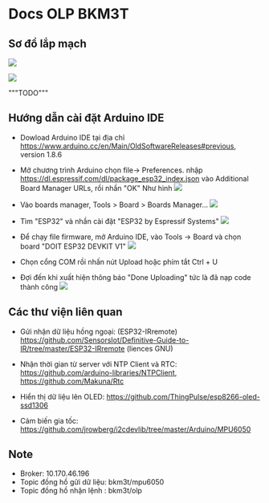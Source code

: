# Docs OLP BKM3T

## Sơ đồ lắp mạch 
<!-- ![](so_do_lap_mach_iot-maker.png) -->

![](lap_mach_1.jpg)

![](lap_mach_2.jpg)

"""TODO"""

## Hướng dẫn cài đặt Arduino IDE
- Dowload Arduino IDE tại địa chỉ
https://www.arduino.cc/en/Main/OldSoftwareReleases#previous, version 1.8.6

-  Mở chương trình Arduino chọn file-> Preferences. nhập https://dl.espressif.com/dl/package_esp32_index.json  vào Additional Board Manager URLs, rồi nhần "OK" Như hình  ![](preferences.png)

- Vào boards manager, Tools > Board > Boards Manager…
![](boardsManager.png)

- Tìm "ESP32" và nhần cài đặt "ESP32 by Espressif Systems"
![](installing.png)

- Để chạy file firmware, mở Arduino IDE, vào Tools -> Board và chọn board "DOIT ESP32 DEVKIT V1"
![](windows-select-board.png)

- Chọn cổng COM rồi nhấn nút Upload hoặc phím tắt Ctrl + U

- Đợi đến khi xuất hiện thông báo "Done Uploading" tức là đã nạp code thành công
![](windows-arduino-ide-done-uploading.png)




## Các thư viện liên quan

- Gửi nhận dữ liệu hồng ngoại: (ESP32-IRremote) https://github.com/SensorsIot/Definitive-Guide-to-IR/tree/master/ESP32-IRremote (liences GNU)

- Nhận thời gian từ server với NTP Client và RTC: https://github.com/arduino-libraries/NTPClient, 
https://github.com/Makuna/Rtc

- Hiển thị dữ liệu lên OLED: https://github.com/ThingPulse/esp8266-oled-ssd1306

<!-- - Cảm biến nhịp tim : https://github.com/oxullo/Arduino-MAX30100 -->

- Cảm biến gia tốc: https://github.com/jrowberg/i2cdevlib/tree/master/Arduino/MPU6050 

## Note
- Broker: 10.170.46.196
- Topic đồng hồ gửi dữ liệu: bkm3t/mpu6050
- Topic đồng hồ nhận lệnh : bkm3t/olp